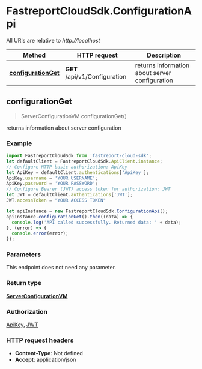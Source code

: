 # FastreportCloudSdk.ConfigurationApi

All URIs are relative to *http://localhost*

Method | HTTP request | Description
------------- | ------------- | -------------
[**configurationGet**](ConfigurationApi.md#configurationGet) | **GET** /api/v1/Configuration | returns information about server configuration



## configurationGet

> ServerConfigurationVM configurationGet()

returns information about server configuration

### Example

```javascript
import FastreportCloudSdk from 'fastreport-cloud-sdk';
let defaultClient = FastreportCloudSdk.ApiClient.instance;
// Configure HTTP basic authorization: ApiKey
let ApiKey = defaultClient.authentications['ApiKey'];
ApiKey.username = 'YOUR USERNAME';
ApiKey.password = 'YOUR PASSWORD';
// Configure Bearer (JWT) access token for authorization: JWT
let JWT = defaultClient.authentications['JWT'];
JWT.accessToken = "YOUR ACCESS TOKEN"

let apiInstance = new FastreportCloudSdk.ConfigurationApi();
apiInstance.configurationGet().then((data) => {
  console.log('API called successfully. Returned data: ' + data);
}, (error) => {
  console.error(error);
});

```

### Parameters

This endpoint does not need any parameter.

### Return type

[**ServerConfigurationVM**](ServerConfigurationVM.md)

### Authorization

[ApiKey](../README.md#ApiKey), [JWT](../README.md#JWT)

### HTTP request headers

- **Content-Type**: Not defined
- **Accept**: application/json

